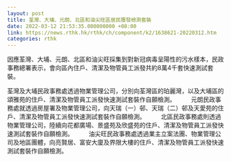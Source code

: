 ```yaml
---
layout: post
title: 荃灣、大埔、元朗、北區和油尖旺區居民獲發檢測套裝
date: 2022-03-12 21:53:35.000000000 +08:00
link: https://news.rthk.hk/rthk/ch/component/k2/1638621-20220312.htm
categories: rthk
---
```


因應荃灣、大埔、元朗、北區和油尖旺採集到對新冠病毒呈陽性的污水樣本，民政事務總署表示，會向區內住戶、清潔及物管員工派發共約8萬4千套快速測試套裝。

荃灣及大埔民政事務處透過物業管理公司，分別向荃灣區的珀麗灣，以及大埔區的頌雅苑的住戶、清潔及物管員工派發快速測試套裝作自願檢測。
　　 
元朗民政事務處就透過房屋署及物業管理公司，向天瑞（一）邨、天瑞（二）邨及天愛苑的住戶、清潔及物管員工派發快速測試套裝作自願檢測。
　　 
北區民政事務處則透過物業管理公司，陸續向花都廣場、景盛苑及欣盛苑的住戶、清潔及物管員工派發快速測試套裝作自願檢測。
　　 
油尖旺民政事務處透過業主立案法團、物業管理公司及地區團體，向亮賢居、富安大廈及界限大樓的住戶、清潔及物管員工派發快速測試套裝作自願檢測。
